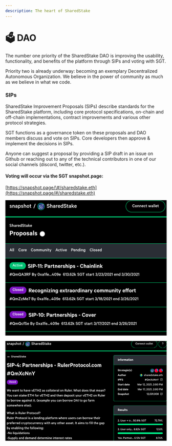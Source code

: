 ```yaml
---
description: The heart of SharedStake
---
```


# 🗳️ DAO

The number one priority of the SharedStake DAO is improving the usability, functionality, and benefits of the platform through SIPs and voting with SGT.

Priority two is already underway: becoming an exemplary Decentralized Autonomous Organization. We believe in the power of community as much as we believe in what we code.

### SIPs

SharedStake Improvement Proposals \(SIPs\) describe standards for the SharedStake platform, including core protocol specifications, on-chain and off-chain implementations, contract improvements and various other protocol strategies.

SGT functions as a governance token on these proposals and DAO members discuss and vote on SIPs. Core developers then approve & implement the decisions in SIPs.

Anyone can suggest a proposal by providing a SIP draft in an issue on Github or reaching out to any of the technical contributors in one of our social channels \(discord, twitter, etc.\).

#### Voting will occur via the SGT snapshot.page:

[https://snapshot.page/\#/sharedstake.eth](https://snapshot.page/#/sharedstake.eth)

![](../.gitbook/assets/dao.png)

![](../.gitbook/assets/dao1.png)

